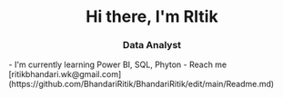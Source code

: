 <h1 align= "center"> Hi there, I'm RItik </h1>
<h3 align="center"> Data Analyst </h3>
- I'm currently learning Power BI, SQL, Phyton
- Reach me [ritikbhandari.wk@gmail.com](https://github.com/BhandariRitik/BhandariRitik/edit/main/Readme.md)

